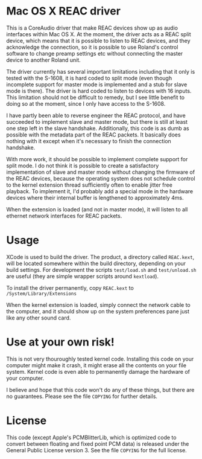 # Mac OS X REAC driver

This is a CoreAudio driver that make REAC devices show up as audio interfaces within Mac OS X.
At the moment, the driver acts as a REAC split device, which means that it is possible to listen
to REAC devices, and they acknowledge the connection, so it is possible to use Roland's control
software to change preamp settings etc without connecting the master device to another Roland unit.

The driver currently has several important limitations including that it only is tested with the
S-1608, it is hard coded to split mode (even though incomplete support for master mode is
implemented and a stub for slave mode is there). The driver is hard coded to listen to devices
with 16 inputs. This limitation should not be difficult to remedy, but I see little benefit to
doing so at the moment, since I only have access to the S-1608.

I have partly been able to reverse engineer the REAC protocol, and have succeeded to implement
slave and master mode, but there is still at least one step left in the slave handshake.
Additionally, this code is as dumb as possible with the metadata part of the REAC packets. It
basically does nothing with it except when it's necessary to finish the connection handshake.

With more work, it should be possible to implement complete support for split mode. I do not
think it is possible to create a satisfactory implementation of slave and master mode without
changing the firmware of the REAC devices, because the operating system does not schedule control
to the kernel extension thread sufficiently often to enable jitter free playback. To implement
it, I'd probably add a special mode in the hardware devices where their internal buffer is
lengthened to approximately 4ms.

When the extension is loaded (and not in master mode), it will listen to all ethernet network
interfaces for REAC packets.

# Usage

XCode is used to build the driver. The product, a directory called `REAC.kext`, will be located
somewhere within the build directory, depending on your build settings. For development the
scripts `test/load.sh` and `test/unload.sh` are useful (they are simple wrapper scripts around
`kextload`).

To install the driver permanently, copy `REAC.kext` to `/System/Library/Extensions`

When the kernel extension is loaded, simply connect the network cable to the computer, and it
should show up on the system preferences pane just like any other sound card.

# Use at your own risk!

This is not very thouroughly tested kernel code. Installing this code on your computer might
make it crash, it might erase all the contents on your file system. Kernel code is even able
to permanently damage the hardware of your computer.

I believe and hope that this code won't do any of these things, but there are no guarantees.
Please see the file `COPYING` for further details.

# License

This code (except Apple's PCMBlitterLib, which is optimized code to convert between floating
and fixed point PCM data) is released under the General Public License version 3. See the file
`COPYING` for the full license.
